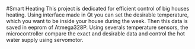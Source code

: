 #Smart Heating
This project is dedicated for efficient control of big houses heating. Using interface made in Qt you can set the desirable temperature, which you want to be inside your house during the week. Then this data is saved in eeprom of Atmega328P. Using severals temperature sensors, the microcontroller compare the exact and desirable data and control the hot water supply using servomotor. 
